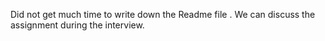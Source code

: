 Did not get much time to write down the Readme file . We can discuss the assignment during the interview.
